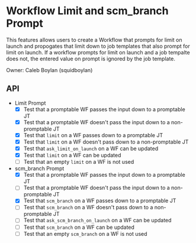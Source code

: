 # Workflow Limit and scm\_branch Prompt

This features allows users to create a Workflow that prompts for limit on
launch and propogates that limit down to job templates that also prompt for
limit on launch. If a workflow prompts for limit on launch and a job tempalte
does not, the entered value on prompt is ignored by the job template.

Owner: Caleb Boylan (squidboylan)

## API

- Limit Prompt
    - [x] Test that a promptable WF passes the input down to a promptable JT
    - [x] Test that a promptable WF doesn't pass the input down to a non-promptable JT
    - [x] Test that `limit` on a WF passes down to a promptable JT
    - [x] Test that `limit` on a WF doesn't pass down to a non-promptable JT
    - [x] Test that `ask_limit_on_launch` on a WF can be updated
    - [x] Test that `limit` on a WF can be updated
    - [ ] Test that an empty `limit` on a WF is not used
- scm\_branch Prompt
    - [x] Test that a promptable WF passes the input down to a promptable JT
    - [ ] Test that a promptable WF doesn't pass the input down to a non-promptable JT
    - [x] Test that `scm_branch` on a WF passes down to a promptable JT
    - [ ] Test that `scm_branch` on a WF doesn't pass down to a non-promptable JT
    - [ ] Test that `ask_scm_branch_on_launch` on a WF can be updated
    - [ ] Test that `scm_branch` on a WF can be updated
    - [ ] Test that an empty `scm_branch` on a WF is not used
